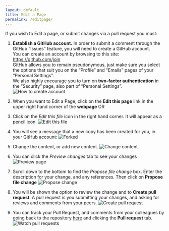 ```yaml
---
layout: default
title: Edit a Page
permalink: /editpage/
---
```


If you wish to Edit a page, or submit changes via a pull request you must:

1. **Establish a GitHub account.** In order to submit a comment through the GitHub “Issues” feature, you will need to create a GitHub account.  
You can create an account by browsing to this site: https://github.com/join  
GitHub allows you to remain pseudonymous, just make sure you select the options that suit you on the “Profile” and “Emails” pages of your “Personal Settings”.  
We also highly encourage you to turn on **two-factor authentication** in the “Security” page, also part of “Personal Settings”.  
  ![How to create account]({{site.baseurl}}/assets/img/create_github_account.png)

2. When you want to Edit a Page, click on the **Edit this page** link in the upper right hand corner of the **webpage**  OR

2. Click on the _Edit this file_ icon in the right hand corner.  It will appear as a pencil icon. 
    ![Edit this file]({{site.baseurl}}/assets/img/edit_page.png)

2. You will see a message that a new copy has been created for you, in your GitHub account:
	![Forked]({{site.baseurl}}/assets/img/fork.png)
	
2. Change the content, or add new content.
     ![Change content]({{site.baseurl}}/assets/img/change_page.png)

2. You can click the _Preview changes_ tab to see your changes  
    ![Preview page]({{site.baseurl}}/assets/img/preview_page.png)
	
2. Scroll down to the bottom to find the _Propose file change_ box.  Enter the description for your change, and any references. Then click on **Propose file change** 
    ![Propose change]({{site.baseurl}}/assets/img/propose_change.png)

2. You will be shown the option to review the change and to **Create pull request**.  A pull request is you submitting your changes, and asking for reviews and comments from your peers.
    ![Create pull request]({{site.baseurl}}/assets/img/pull_request.png)
	
2. You can track your Pull Request, and comments from your colleagues by going back to the repository [here]({{site.repo_url}}) and clicking the **Pull request** tab.  
    ![Watch pull requests]({{site.baseurl}}/assets/img/pull_tab.png)

